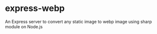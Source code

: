# express-webp
An Express server to convert any static image to webp image using sharp module on Node.js
